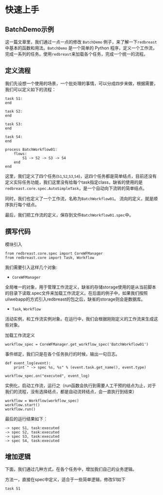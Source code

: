 # 快速上手

## BatchDemo示例 ##
这一篇文章里，我们通过一点一点的修改 `BatchDemo` 例子，来了解一下`redbreast`中基本的函数和用法。`BatchDemo` 是一个简单的 Python 程序，定义一个工作流，
完成一系列的任务。使用`redbreast`来加载各个任务，完成一个统一的流程。

## 定义流程 ##

我们先设想一个使用的场景，一个批处理的事情，可以分成四步来做，根据需要，我们可以定义如下的流程：

        
    task S1:
    end
    
    task S2:
    end
    
    task S3:
    end
    
    task S4:
    end
    
    process BatchWorkflow01:
    	flows:
    		S1 -> S2 -> S3 -> S4
    	end
    end

    
这里，我们定义了四个任务(`S1`,`S2`,`S3`,`S4`)，这四个任务都是简单结点，目前还没有定义实际任务功能，我们这里没有给每个task指定class，缺省的使用的是`redbreast.core.spec.AutoSimpleTask`，是一个自动向下流转的简单结点。

同时，我们也定义了一个工作流，名称为`BatchWorkflow01`。
流向的定义，就是顺序执行每个结点。

最后，我们把工作流的定义，保存到文件`BatchWorkflow01.spec`中。

## 撰写代码 ##

模块引入

	from redbreast.core.spec import CoreWFManager
	from redbreast.core import Task, Workflow

我们需要引入这样几个对象:

 * `CoreWFManager` 
 
 全局唯一的对象，用于管理工作流定义，缺省的存储storage使用的是从当前脚本的目录下读取.spec文件来加载工作流定义。在后面的例子中，如果我们按照uliwebapp的方式引入redbreast的包之后，缺省的storage则会是数据库。

 * `Task`, `Workflow`
 
 活动实例，和工作流实例对象。在运行中，我们会根据刚刚定义的工作流来生成这些对象。

加载工作流定义

	workflow_spec = CoreWFManager.get_workflow_spec('BatchWorkflow01')

事件绑定，我们只是在各个任务执行的时候，输出一句日志。
	
	def event_log(event):
    	print " -> spec %s, %s" % (event.task.get_name(), event.type)
    
	workflow_spec.on("executed", event_log)

实例化，启动工作流，运行之（run函数会执行到需要人工干预的结点为止，对于我们的流程，没有选择结点，都是自动流转结点，会一直执行到结束）

	workflow = Workflow(workflow_spec)
	workflow.start()
	workflow.run()

最后的运行结果如下：

	-> spec S1, task:executed
	-> spec S2, task:executed
	-> spec S3, task:executed
	-> spec S4, task:executed

## 增加逻辑 ##

下面，我们通过几种方式，在各个任务中，增加我们自己的业务逻辑。

方法一，直接在spec中定义，适合于一些简单逻辑，修改S1如下

    task S1
        
